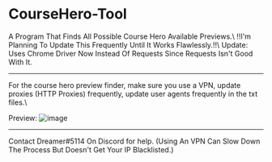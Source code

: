 # CourseHero-Tool
A Program That Finds All Possible Course Hero Available Previews.\ !!I'm Planning To Update This Frequently Until It Works Flawlessly.!!\ Update: Uses Chrome Driver Now Instead Of Requests Since Requests Isn't Good With It.
__________________________

For the course hero preview finder, make sure you use a VPN, update proxies (HTTP Proxies) frequently, update user agents frequently in the txt files.\

Preview:
![image](https://user-images.githubusercontent.com/80835991/154783467-f3e2fede-cf59-415f-b2d8-ea64426f7be3.png)
___________________________

Contact Dreamer#5114 On Discord for help.
(Using An VPN Can Slow Down The Process But Doesn't Get Your IP Blacklisted.)
